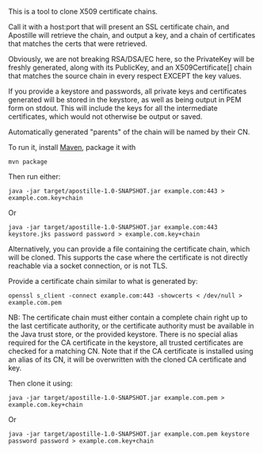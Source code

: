 This is a tool to clone X509 certificate chains.

Call it with a host:port that will present an SSL certificate chain, and
Apostille will retrieve the chain, and output a key, and a chain of 
certificates that matches the certs that were retrieved. 

Obviously, we are not breaking RSA/DSA/EC here, so the PrivateKey will be 
freshly generated, along with its PublicKey, and an X509Certificate[] 
chain that matches the source chain in every respect EXCEPT the key values.

If you provide a keystore and passwords, all private keys and certificates 
generated will be stored in the keystore, as well as being output in PEM 
form on stdout. This will include the keys for all the intermediate 
certificates, which would not otherwise be output or saved.

Automatically generated "parents" of the chain will be named by their CN.

To run it, install [Maven](https://maven.apache.org/download.cgi), package it with

	mvn package

Then run either:

	java -jar target/apostille-1.0-SNAPSHOT.jar example.com:443 > example.com.key+chain

Or


	java -jar target/apostille-1.0-SNAPSHOT.jar example.com:443 keystore.jks password password > example.com.key+chain

Alternatively, you can provide a file containing the certificate chain, which
will be cloned. This supports the case where the certificate is not directly reachable
via a socket connection, or is not TLS.

Provide a certificate chain similar to what is generated by:

	openssl s_client -connect example.com:443 -showcerts < /dev/null > example.com.pem

NB: The certificate chain must either contain a complete chain right up to 
the last certificate authority, or the certificate authority must be available
in the Java trust store, or the provided keystore. There is no special alias required
for the CA certificate in the keystore, all trusted certificates are checked for a
matching CN. Note that if the CA certificate is installed using an alias of its CN, it
will be overwritten with the cloned CA certificate and key.

Then clone it using:

	java -jar target/apostille-1.0-SNAPSHOT.jar example.com.pem > example.com.key+chain

Or

	java -jar target/apostille-1.0-SNAPSHOT.jar example.com.pem keystore password password > example.com.key+chain

